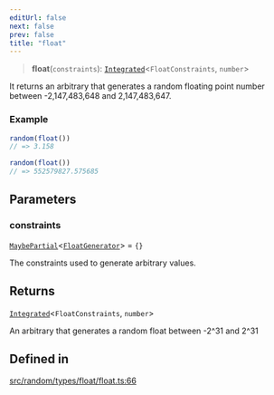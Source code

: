 ```yaml
---
editUrl: false
next: false
prev: false
title: "float"
---
```


> **float**(`constraints`): [`Integrated`](/api/interfaces/integrated/)\<`FloatConstraints`, `number`\>

It returns an arbitrary that generates a random floating point number between -2,147,483,648 and
2,147,483,647.

### Example
```ts
random(float())
// => 3.158

random(float())
// => 552579827.575685
```

## Parameters

### constraints

[`MaybePartial`](/api/type-aliases/maybepartial/)\<[`FloatGenerator`](/api/interfaces/floatgenerator/)\> = `{}`

The constraints used to generate arbitrary values.

## Returns

[`Integrated`](/api/interfaces/integrated/)\<`FloatConstraints`, `number`\>

An arbitrary that generates a random float between -2^31 and 2^31

## Defined in

[src/random/types/float/float.ts:66](https://github.com/skyleague/axioms/blob/75fb1c5c977f1940e84e5cdcef2be336d1fd81da/src/random/types/float/float.ts#L66)
